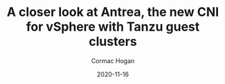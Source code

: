 ---
title: "A closer look at Antrea, the new CNI for vSphere with Tanzu guest clusters"
image: /img/antrea-logo.svg
excerpt: Post by Cormac Hogan
author: Cormac Hogan
date: 2020-11-16
# author_url: https://www.google.com
author_avatar: /img/icon-antrea.png
categories: ['kubernetes','vsphere','tanzu']
# use "external" if you only want to drive users to a different blog post that lives outside this site.
external: https://cormachogan.com/2020/11/16/a-closer-look-at-antrea-the-new-cni-for-vsphere-with-tanzu-guest-clusters/
# Tag should match author to drive author pages
tags: ['Antrea Team']
---